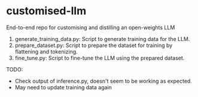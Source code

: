 # customised-llm

End-to-end repo for customising and distilling an open-weights LLM

1. generate_training_data.py: Script to generate training data for the LLM.
2. prepare_dataset.py: Script to prepare the dataset for training by flattening and tokenizing.
3. fine_tune.py: Script to fine-tune the LLM using the prepared dataset.

TODO:

- Check output of inference.py, doesn't seem to be working as expected.
- May need to update training data again
